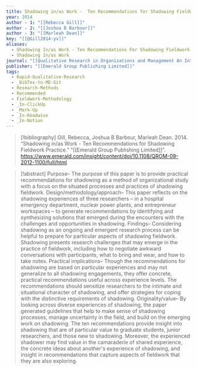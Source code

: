 ```yaml
---
title: Shadowing in/as Work -  Ten Recommendations for Shadowing Fieldwork Practice
year: 2014
author - 1: "[[Rebecca Gill]]"
author - 2: "[[Joshua B Barbour]]"
author - 3: "[[Marleah Dean]]"
key: "[[@Gill2014-yv]]"
aliases:
  - Shadowing In/as Work - Ten Recommendations For Shadowing Fieldwork Practice
  - Shadowing In/as Work
journal: "[[Qualitative Research in Organizations and Management An International Journal]]"
publisher: "[[Emerald Group Publishing Limited]]"
tags:
  - Rapid-Qualitative-Research
  - _BibTex-to-MD-Git
  - Research-Methods
  - Recommended
  - Fieldwork-Methodology
  - _In-ClickUp
  - _Mark-Up
  - _In-Readwise
  - _In-Notion
---
```


> [!bibliography]
> Gill, Rebecca, Joshua B Barbour, Marleah Dean. 2014. “Shadowing in/as Work -  Ten Recommendations for Shadowing Fieldwork Practice.” "[[Emerald Group Publishing Limited]]". https://www.emerald.com/insight/content/doi/10.1108/QROM-09-2012-1100/full/html

> [!abstract]
> Purpose– The purpose of this paper is to provide practical recommendations for shadowing as a method of organizational study with a focus on the situated processes and practices of shadowing fieldwork. Design/methodology/approach– This paper reflects on the shadowing experiences of three researchers – in a hospital emergency department, nuclear power plants, and entrepreneur workspaces – to generate recommendations by identifying and synthesizing solutions that emerged during the encounters with the challenges and opportunities in shadowing. Findings– Considering shadowing as an ongoing and emergent research process can be helpful to prepare for particular aspects of shadowing fieldwork. Shadowing presents research challenges that may emerge in the practice of fieldwork, including how to negotiate awkward conversations with participants, what to bring and wear, and how to take notes. Practical implications– Though the recommendations for shadowing are based on particular experiences and may not generalize to all shadowing engagements, they offer concrete, practical recommendations useful across experience levels. The recommendations should sensitize researchers to the intimate and situational character of shadowing, and offer strategies for coping with the distinctive requirements of shadowing. Originality/value– By looking across diverse experiences of shadowing, the paper generated guidelines that help to make sense of shadowing processes, manage uncertainty in the field, and build on the emerging work on shadowing. The ten recommendations provide insight into shadowing that are of particular value to graduate students, junior researchers, and those new to shadowing. Moreover, the experienced shadower may find value in the camaraderie of shared experience, the concrete ideas about another's experience of shadowing, and insight in recommendations that capture aspects of fieldwork that they are also exploring.